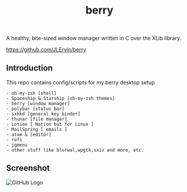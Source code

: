 <div align='center'>
    <h1>berry</h1><br>
</div>

A healthy, bite-sized window manager written in C over the XLib library.

https://github.com/JLErvin/berry





Introduction
------------

This repo contains config/scripts for my berry desktop setup


	- oh-my-zsh [shell]
	- Spaceship & Starship [oh-my-zsh themes]
	- berry [window manager]
	- polybar [status bar]
	- sxhkd [general key binder]
	- thunar [file manager]
	- Lotion [ Notion but for Linux ]
	- MailSpring [ emails ]
	- atom & [editor]
	- rofi
	- jgmenu
	- other stuff like blurwal,wpgtk,sxiv and more, etc.

Screenshot
---------

![GitHub Logo](https://i.imgur.com/asyIGZ9.png)


